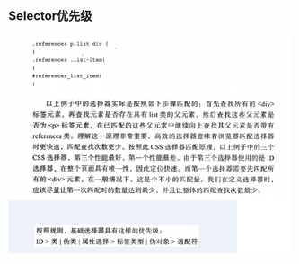 ## Selector优先级
![selector](https://github.com/sumben/journal/raw/master/img/selector%E4%BC%98%E5%85%88%E7%BA%A7.png)
